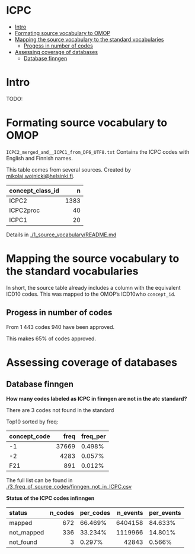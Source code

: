 ICPC
================

  - [Intro](#intro)
  - [Formating source vocabulary to
    OMOP](#formating-source-vocabulary-to-omop)
  - [Mapping the source vocabulary to the standard
    vocabularies](#mapping-the-source-vocabulary-to-the-standard-vocabularies)
      - [Progess in number of codes](#progess-in-number-of-codes)
  - [Assessing coverage of databases](#assessing-coverage-of-databases)
      - [Database finngen](#database-finngen)

# Intro

TODO:

# Formating source vocabulary to OMOP

`ICPC2_merged_and__ICPC1_from_DF6_UTF8.txt` Contains the ICPC codes with
English and Finnish names.

This table comes from several sources. Created by
<mikolaj.wojnicki@helsinki.fi>.

<div class="kable-table">

| concept\_class\_id |    n |
| :----------------- | ---: |
| ICPC2              | 1383 |
| ICPC2proc          |   40 |
| ICPC1              |   20 |

</div>

Details in
[./1\_source\_vocabulary/README.md](./1_source_vocabulary/README.md)

# Mapping the source vocabulary to the standard vocabularies

In short, the source table already includes a column with the equivalent
ICD10 codes. This was mapped to the OMOP’s ICD10who `concept_id`.

## Progess in number of codes

From 1 443 codes 940 have been approved.

This makes 65% of codes approved.

# Assessing coverage of databases

## Database finngen

**How many codes labeled as ICPC in finngen are not in the atc
standard?**

There are 3 codes not found in the standard

Top10 sorted by freq:

<div class="kable-table">

| concept\_code |  freq | freq\_per |
| :------------ | ----: | :-------- |
| \-1           | 37669 | 0.498%    |
| \-2           |  4283 | 0.057%    |
| F21           |   891 | 0.012%    |

</div>

The full list can be found in
[./3\_freq\_of\_source\_codes/finngen\_not\_in\_ICPC.csv](./3_freq_of_source_codes/finngen_not_in_ICPC.csv)

**Status of the ICPC codes infinngen**

<div class="kable-table">

| status      | n\_codes | per\_codes | n\_events | per\_events |
| :---------- | -------: | :--------- | --------: | :---------- |
| mapped      |      672 | 66.469%    |   6404158 | 84.633%     |
| not\_mapped |      336 | 33.234%    |   1119966 | 14.801%     |
| not\_found  |        3 | 0.297%     |     42843 | 0.566%      |

</div>
